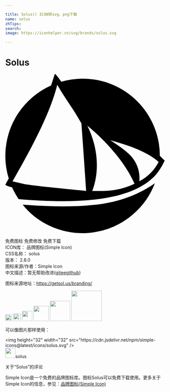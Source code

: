 ```yaml
---

title: Solus() ICON转svg、png下载
name: solus
zhTips: 
search: 
image: https://iconhelper.cn/svg/brands/solus.svg

---
```


# Solus  <small style="font-size: 60%;font-weight: 100"></small>

<div id="svg" class="svg-wrap">
<svg role="img" viewBox="0 0 24 24" xmlns="http://www.w3.org/2000/svg"><title>Solus icon</title><path d="M7.453 0c-.18.587-.369 1.167-.565 1.75A11.638 11.638 0 0 0 0 12.364a11.638 11.638 0 0 0 .516 3.403l-.339.598L0 16.73l.279.143a3.448 3.448 0 0 0 .741.222A11.638 11.638 0 0 0 2 18.868c4.034.343 8.55.512 12.446-.056 3.192-.463 5.94-1.423 7.735-3.117.252-.233.474-.474.674-.722.019-.038.037-.053.06-.076.011 0 .026-.037.038-.052.015 0 .03-.038.041-.057.008 0 .015-.038.023-.038.33-.444.587-.892.801-1.31l.181-.365-.365-.365a5.936 5.936 0 0 0-.361-.35A11.638 11.638 0 0 0 11.635.722a11.638 11.638 0 0 0-3.211.463C7.96.508 7.596.041 7.453 0zm.365 1.637C9.06 3.82 10.13 5.06 11.454 7.457c.132 1.524.67 9.45.727 10.181-.392-.037-2.485-.24-5.104-.515-1.43-.147-2.899-.316-4.092-.49l-1.9-.447c2.149-3.787 5.551-9.727 6.737-14.548zm4.543 6.18s4.991 3.927 7.092 8.73c-2.56 1.26-4.916 1.098-6.361 1.09 1.023-2.634 1.023-6.21-.73-9.82zm3.456 2.184a45.14 45.14 0 0 1 2.91.907c1.768.629 3.417 1.49 4.365 2.364a6.956 6.956 0 0 1-2.91 2.91c.151-1.495-.39-2.933-1.456-4.002-.787-.787-1.822-1.453-2.91-2.183zm6.707 6.478c-2.352 1.667-5.126 2.68-7.965 3.112a41.026 41.026 0 0 1-3.715.34h-.323a53.48 53.48 0 0 1-3.727 0 85.763 85.763 0 0 1-4.178-.23h-.003c2.555 3.255 6.993 4.893 11.092 4.102a11.367 11.367 0 0 0 4.498-1.852 11.638 11.638 0 0 0 .007 0c.312-.214.614-.444.903-.685a11.638 11.638 0 0 0 .038-.037 11.555 11.555 0 0 0 3.376-4.762zM2.511 19.584a11.638 11.638 0 0 0 .023.038c-.008 0-.015-.038-.023-.038z"/></svg>
</div>
<detail full-name='solus'></detail>

<div class="detail-page">
<p>
<span><span class="badge-success badge">免费图标</span> <span class="badge-success badge">免费修改</span>  <span class="badge-success badge">免费下载</span> </span>
<br/>
<span>
ICON库：
<span class="badge-secondary badge">品牌图标(Simple Icon)</span> 
</span>
<br/>
<span>
CSS名称：
<span class="badge-secondary badge">solus</span> 
</span>

<br/>
<span>
版本：
<span class="badge-secondary badge">2.8.0</span> 
</span>
<br/>
<span>图标来源/作者：<span class="badge-light badge">Simple Icon</span></span> 
<br/>
<span class="zh-detail">中文描述：暂无<span class="help-link"><span>帮助改进</span>(<a href="https://gitee.com/liuwave/icon-helper/edit/master/json/brands/solus.json" target="_blank" rel="noopener noreferrer">gitee</a><a href="https://github.com/liuwave/icon-helper/edit/master/json/brands/solus.json" target="_blank" rel="noopener noreferrer">github</a></span>)</span><br/>
</p>
</div><div class="description description alert alert-light"><p>图标来源地址：<a href="https://getsol.us/branding/" target="_blank" rel="noopener noreferrer">https://getsol.us/branding/</a></p></div>
<div class="alert alert-dark">
<img height="21" width="21" src="https://cdn.jsdelivr.net/npm/simple-icons@latest/icons/solus.svg" />
<img height="24" width="24" src="https://cdn.jsdelivr.net/npm/simple-icons@latest/icons/solus.svg" />
<img height="32" width="32" src="https://cdn.jsdelivr.net/npm/simple-icons@latest/icons/solus.svg" />
<img height="48" width="48" src="https://cdn.jsdelivr.net/npm/simple-icons@latest/icons/solus.svg" />
<img height="64" width="64" src="https://cdn.jsdelivr.net/npm/simple-icons@latest/icons/solus.svg" />
<img height="96" width="96" src="https://cdn.jsdelivr.net/npm/simple-icons@latest/icons/solus.svg" />

</div>
<div>
  <p>可以像图片那样使用：    
  </p>
  <div class="alert alert-primary" style="font-size: 14px">
    &lt;img height="32" width="32" src="https://cdn.jsdelivr.net/npm/simple-icons@latest/icons/solus.svg" /&gt;
    <copy-btn content='<img height="32" width="32" src="https://cdn.jsdelivr.net/npm/simple-icons@latest/icons/solus.svg" />'></copy-btn>
  </div>
  <div class="alert alert-secondary">
    <img height="32" width="32" src="https://cdn.jsdelivr.net/npm/simple-icons@latest/icons/solus.svg" />solus
    <copy-btn content="solus" btn-title="复制图标名称"></copy-btn>
  </div>
</div>

<Vssue title="关于“Solus”的评论" >关于“Solus”的评论</Vssue>


<div><p>Simple Icon是一个免费的品牌图标库。图标Solus可以免费下载使用。更多关于  Simple Icon的信息，参见：<a target="_blank" href="https://iconhelper.cn/brands.html">品牌图标(Simple Icon)</a>
</p></div>
